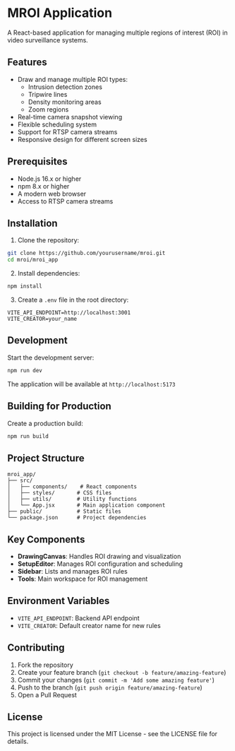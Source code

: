 # MROI Application

A React-based application for managing multiple regions of interest (ROI) in video surveillance systems.

## Features

- Draw and manage multiple ROI types:
  - Intrusion detection zones
  - Tripwire lines
  - Density monitoring areas
  - Zoom regions
- Real-time camera snapshot viewing
- Flexible scheduling system
- Support for RTSP camera streams
- Responsive design for different screen sizes

## Prerequisites

- Node.js 16.x or higher
- npm 8.x or higher
- A modern web browser
- Access to RTSP camera streams

## Installation

1. Clone the repository:
```bash
git clone https://github.com/yourusername/mroi.git
cd mroi/mroi_app
```

2. Install dependencies:
```bash
npm install
```

3. Create a `.env` file in the root directory:
```env
VITE_API_ENDPOINT=http://localhost:3001
VITE_CREATOR=your_name
```

## Development

Start the development server:
```bash
npm run dev
```

The application will be available at `http://localhost:5173`

## Building for Production

Create a production build:
```bash
npm run build
```

## Project Structure

```
mroi_app/
├── src/
│   ├── components/    # React components
│   ├── styles/       # CSS files
│   ├── utils/        # Utility functions
│   └── App.jsx       # Main application component
├── public/           # Static files
└── package.json      # Project dependencies
```

## Key Components

- **DrawingCanvas**: Handles ROI drawing and visualization
- **SetupEditor**: Manages ROI configuration and scheduling
- **Sidebar**: Lists and manages ROI rules
- **Tools**: Main workspace for ROI management

## Environment Variables

- `VITE_API_ENDPOINT`: Backend API endpoint
- `VITE_CREATOR`: Default creator name for new rules

## Contributing

1. Fork the repository
2. Create your feature branch (`git checkout -b feature/amazing-feature`)
3. Commit your changes (`git commit -m 'Add some amazing feature'`)
4. Push to the branch (`git push origin feature/amazing-feature`)
5. Open a Pull Request

## License

This project is licensed under the MIT License - see the LICENSE file for details.
